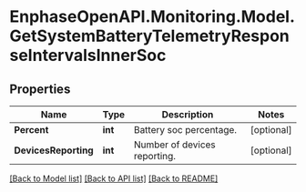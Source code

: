 # EnphaseOpenAPI.Monitoring.Model.GetSystemBatteryTelemetryResponseIntervalsInnerSoc

## Properties

Name | Type | Description | Notes
------------ | ------------- | ------------- | -------------
**Percent** | **int** | Battery soc percentage. | [optional] 
**DevicesReporting** | **int** | Number of devices reporting. | [optional] 

[[Back to Model list]](../README.md#documentation-for-models) [[Back to API list]](../README.md#documentation-for-api-endpoints) [[Back to README]](../README.md)

